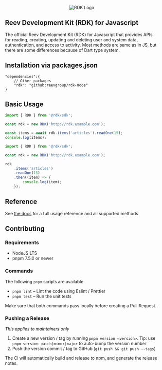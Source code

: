 <p align="center"><img alt="RDK Logo" src="https://github.com/reevgroup/rdk-dart/blob/main/rdk-logo.png?raw=true"></p>

## Reev Development Kit (RDK) for Javascript

The official Reev Development Kit (RDK) for Javascript that provides APIs for reading, creating, updating and deleting user and system data, authentication, and access to activity. Most methods are same as in JS, but there are some differences because of Dart type
system.

## Installation via packages.json

```
"dependencies":{
	// Other packages
	"rdk": "github:reevgroup/rdk-node"
}
```

## Basic Usage

```js
import { RDK } from '@rdk/sdk';

const rdk = new RDK('http://rdk.example.com');

const items = await rdk.items('articles').readOne(15);
console.log(items);
```

```js
import { RDK } from '@rdk/sdk';

const rdk = new RDK('http://rdk.example.com');

rdk
	.items('articles')
	.readOne(15)
	.then((item) => {
		console.log(item);
	});
```

## Reference

See [the docs](https://docs.rdk.io/reference/sdk/) for a full usage reference and all supported methods.

## Contributing

### Requirements

- NodeJS LTS
- pnpm 7.5.0 or newer

### Commands

The following `pnpm` scripts are available:

- `pnpm lint` – Lint the code using Eslint / Prettier
- `pnpm test` – Run the unit tests

Make sure that both commands pass locally before creating a Pull Request.

### Pushing a Release

_This applies to maintainers only_

1. Create a new version / tag by running `pnpm version <version>`. Tip: use `pnpm version patch|minor|major` to
   auto-bump the version number
1. Push the version commit / tag to GitHub (`git push && git push --tags`)

The CI will automatically build and release to npm, and generate the release notes.
